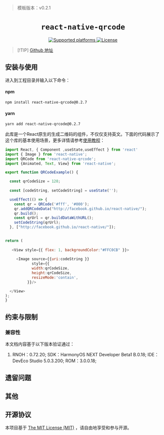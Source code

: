 <!-- {% raw %} -->
 
> 模板版本：v0.2.1

<p align="center">
  <h1 align="center"> <code>react-native-qrcode</code> </h1>
</p>
<p align="center">
    <a href="https://github.com/cssivision/react-native-qrcode">
        <img src="https://img.shields.io/badge/platforms-android%20|%20ios%20|%20harmony%20-lightgrey.svg" alt="Supported platforms" />
    </a>
    <a href="https://github.com/cssivision/react-native-qrcode/blob/master/LICENSE">
        <img src="https://img.shields.io/badge/license-MIT-green.svg" alt="License" />
    </a>
</p>


> [!TIP] [Github 地址](https://github.com/cssivision/react-native-qrcode)

## 安装与使用

进入到工程目录并输入以下命令：

<!-- tabs:start -->

#### **npm**

```bash
npm install react-native-qrcode@0.2.7
```

#### **yarn**

```bash
yarn add react-native-qrcode@0.2.7
```

此库是一个React原生的生成二维码的组件，不仅仅支持英文。下面的代码展示了这个库的基本使用场景，更多详情请参考[使用教程](https://github.com/cssivision/react-native-qrcode/blob/master/README.md)：


```js
import React, { Component ,useState,useEffect } from 'react'
import { Image } from 'react-native';
import QRCode from 'react-native-qrcode';
import {Animated, Text, View} from 'react-native';

export function QRCodeExample() {

  const qrCodeSize = 128;
 
  const [codeString, setCodeString] = useState('');

  useEffect(() => {
    const qr = QRCode('#fff', '#000');
    qr.addQRCodeData("http://facebook.github.io/react-native/");
    qr.build();
    const qrUrl = qr.buildDataWithURL();
    setCodeString(qrUrl);
  }, ["http://facebook.github.io/react-native/"]);
  

return (
    
   <View style={{ flex: 1, backgroundColor:"#FFC0CB" }}>
 
     <Image source={{uri:codeString }}
            style={{
            width:qrCodeSize,
            height:qrCodeSize,
            resizeMode:'contain',
          }}/>

  </View>
);
}
```


## 约束与限制

### 兼容性

本文档内容基于以下版本验证通过：

1. RNOH：0.72.20; SDK：HarmonyOS NEXT Developer Beta1 B.0.18; IDE：DevEco Studio 5.0.3.200; ROM：3.0.0.18;

## 遗留问题

## 其他

## 开源协议

本项目基于 [The MIT License (MIT)](https://github.com/cssivision/react-native-qrcode/blob/master/LICENSE) ，请自由地享受和参与开源。


<!-- {% endraw %} -->